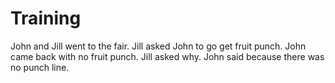 # Training

John and Jill went to the fair. Jill asked John to go get fruit punch. John came back with no fruit punch. Jill asked why. John said because there was no punch line.